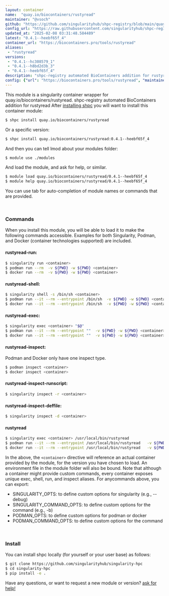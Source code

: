 ```yaml
---
layout: container
name:  "quay.io/biocontainers/rustyread"
maintainer: "@vsoch"
github: "https://github.com/singularityhub/shpc-registry/blob/main/quay.io/biocontainers/rustyread/container.yaml"
config_url: "https://raw.githubusercontent.com/singularityhub/shpc-registry/main/quay.io/biocontainers/rustyread/container.yaml"
updated_at: "2025-02-08 03:31:48.584489"
latest: "0.4.1--heebf65f_4"
container_url: "https://biocontainers.pro/tools/rustyread"
aliases:
 - "rustyread"
versions:
 - "0.4.1--hc308579_1"
 - "0.4.1--h8bd2d3b_3"
 - "0.4.1--heebf65f_4"
description: "shpc-registry automated BioContainers addition for rustyread"
config: {"url": "https://biocontainers.pro/tools/rustyread", "maintainer": "@vsoch", "description": "shpc-registry automated BioContainers addition for rustyread", "latest": {"0.4.1--heebf65f_4": "sha256:7651e27a57f9ebc8ac2d495039380aa45bbdaf197fd58e503c3aad206137e78a"}, "tags": {"0.4.1--hc308579_1": "sha256:2ef2e411f6a3972971444983dcc8474851104ddb200c2808b9386525c5ccda1a", "0.4.1--h8bd2d3b_3": "sha256:d2b23892dc7514a81049308f667a296832aba673b1a65d19548b3dd3b8954c4d", "0.4.1--heebf65f_4": "sha256:7651e27a57f9ebc8ac2d495039380aa45bbdaf197fd58e503c3aad206137e78a"}, "docker": "quay.io/biocontainers/rustyread", "aliases": {"rustyread": "/usr/local/bin/rustyread"}}
---
```


This module is a singularity container wrapper for quay.io/biocontainers/rustyread.
shpc-registry automated BioContainers addition for rustyread
After [installing shpc](#install) you will want to install this container module:


```bash
$ shpc install quay.io/biocontainers/rustyread
```

Or a specific version:

```bash
$ shpc install quay.io/biocontainers/rustyread:0.4.1--heebf65f_4
```

And then you can tell lmod about your modules folder:

```bash
$ module use ./modules
```

And load the module, and ask for help, or similar.

```bash
$ module load quay.io/biocontainers/rustyread/0.4.1--heebf65f_4
$ module help quay.io/biocontainers/rustyread/0.4.1--heebf65f_4
```

You can use tab for auto-completion of module names or commands that are provided.

<br>

### Commands

When you install this module, you will be able to load it to make the following commands accessible.
Examples for both Singularity, Podman, and Docker (container technologies supported) are included.

#### rustyread-run:

```bash
$ singularity run <container>
$ podman run --rm  -v ${PWD} -w ${PWD} <container>
$ docker run --rm  -v ${PWD} -w ${PWD} <container>
```

#### rustyread-shell:

```bash
$ singularity shell -s /bin/sh <container>
$ podman run --it --rm --entrypoint /bin/sh  -v ${PWD} -w ${PWD} <container>
$ docker run --it --rm --entrypoint /bin/sh  -v ${PWD} -w ${PWD} <container>
```

#### rustyread-exec:

```bash
$ singularity exec <container> "$@"
$ podman run --it --rm --entrypoint ""  -v ${PWD} -w ${PWD} <container> "$@"
$ docker run --it --rm --entrypoint ""  -v ${PWD} -w ${PWD} <container> "$@"
```

#### rustyread-inspect:

Podman and Docker only have one inspect type.

```bash
$ podman inspect <container>
$ docker inspect <container>
```

#### rustyread-inspect-runscript:

```bash
$ singularity inspect -r <container>
```

#### rustyread-inspect-deffile:

```bash
$ singularity inspect -d <container>
```


#### rustyread

```bash
$ singularity exec <container> /usr/local/bin/rustyread
$ podman run --it --rm --entrypoint /usr/local/bin/rustyread   -v ${PWD} -w ${PWD} <container> -c " $@"
$ docker run --it --rm --entrypoint /usr/local/bin/rustyread   -v ${PWD} -w ${PWD} <container> -c " $@"
```



In the above, the `<container>` directive will reference an actual container provided
by the module, for the version you have chosen to load. An environment file in the
module folder will also be bound. Note that although a container
might provide custom commands, every container exposes unique exec, shell, run, and
inspect aliases. For anycommands above, you can export:

 - SINGULARITY_OPTS: to define custom options for singularity (e.g., --debug)
 - SINGULARITY_COMMAND_OPTS: to define custom options for the command (e.g., -b)
 - PODMAN_OPTS: to define custom options for podman or docker
 - PODMAN_COMMAND_OPTS: to define custom options for the command

<br>

### Install

You can install shpc locally (for yourself or your user base) as follows:

```bash
$ git clone https://github.com/singularityhub/singularity-hpc
$ cd singularity-hpc
$ pip install -e .
```

Have any questions, or want to request a new module or version? [ask for help!](https://github.com/singularityhub/singularity-hpc/issues)